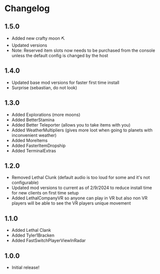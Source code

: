 # Changelog

## 1.5.0
- Added new crafty moon ⛏️
- Updated versions
- Note: Reserved item slots now needs to be purchased from the console unless the default config is changed by the host

## 1.4.0
- Updated base mod versions for faster first time install
- Surprise (sebastian, do not look)

## 1.3.0
- Added Explorations (more moons)
- Added BetterStamina
- Added Better Teleporter (allows you to take items with you)
- Added WeatherMultipliers (gives more loot when going to planets with inconvenient weather)
- Added MoreItems
- Added FasterItemDropship
- Added TerminalExtras


## 1.2.0
- Removed Lethal Clunk (default audio is too loud for some and it's not configurable)
- Updated mod versions to current as of 2/9/2024 to reduce install time for new clients on first time setup
- Added LethalCompanyVR so anyone can play in VR but also non VR players will be able to see the VR players unique movement

## 1.1.0
- Added Lethal Clank
- Added Tyler1Bracken
- Added FastSwitchPlayerViewInRadar

## 1.0.0
- Initial release!
